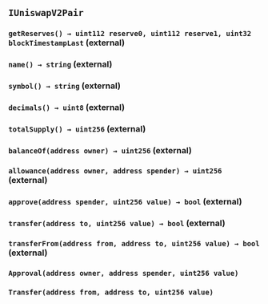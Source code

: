 ## `IUniswapV2Pair`






### `getReserves() → uint112 reserve0, uint112 reserve1, uint32 blockTimestampLast` (external)





### `name() → string` (external)





### `symbol() → string` (external)





### `decimals() → uint8` (external)





### `totalSupply() → uint256` (external)





### `balanceOf(address owner) → uint256` (external)





### `allowance(address owner, address spender) → uint256` (external)





### `approve(address spender, uint256 value) → bool` (external)





### `transfer(address to, uint256 value) → bool` (external)





### `transferFrom(address from, address to, uint256 value) → bool` (external)






### `Approval(address owner, address spender, uint256 value)`





### `Transfer(address from, address to, uint256 value)`





